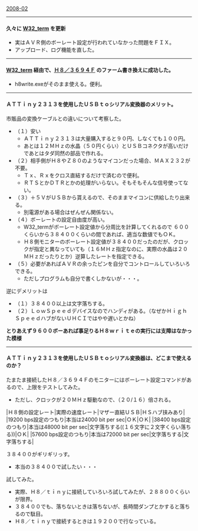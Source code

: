 ﻿[2008-02](2008-02.md) 

- - - -

#### 久々に [W32_term](W32_term.md)  を更新
- 実はＡＶＲ側のボーレート設定が行われていなかった問題をＦＩＸ。
- アップロード、ログ機能を直した。

<!-- dummy comment line for breaking list -->

- - - -

#### [W32_term](W32_term.md)  経由で、[Ｈ８／３６９４Ｆ](Ｈ８／３６９４Ｆ.md) のファーム書き換えに成功した。
- h8write.exeがそのまま使える。便利。

<!-- dummy comment line for breaking list -->

- - - -

#### ＡＴＴｉｎｙ２３１３を使用したＵＳＢｔｏシリアル変換器のメリット。
市販品の変換ケーブルとの違いについて考察した。
- （１）安い
    - ＡＴＴｉｎｙ２３１３は大量購入すると９０円、しなくても１００円。
    - あとは１２ＭＨｚの水晶（５０円くらい）とＵＳＢコネクタが高いだけであとはタダ同然の部品で作れる。
- （２）相手側がＨ８やＺ８０のようなマイコンだった場合、ＭＡＸ２３２が不要。
    - Ｔｘ、Ｒｘをクロス直結するだけで済むので便利。
    - ＲＴＳとかＤＴＲとかの処理がいらない。そもそもそんな信号使ってない。
- （３）＋５ＶがＵＳＢから貰えるので、そのままマイコンに供給したり出来る。
    - 別電源がある場合はぜんぜん関係ない。
- （４）ボーレートの設定自由度が高い。
    - W32_termがボーレート設定値から分周比を計算してくれるので ６００くらいから３８４００くらいの間であれば、適当な数値でもＯＫ。
    - Ｈ８側モニターのボーレート設定値が３８４００だったのだが、クロックが指定と異なっていても（１６ＭＨｚ指定なのに、実際の水晶は２０ＭＨｚだったりとか）逆算したレートを指定できる。
- （５）必要があればＡＶＲの余ったピンを自分でコントロールしていろいろできる。
    - ただしプログラムも自分で書くしかないが・・・。

<!-- dummy comment line for breaking list -->

逆にデメリットは
- （１）３８４００以上は文字落ちする。
- （２）ＬｏｗＳｐｅｅｄデバイスなのでハンディがある。（なぜかＨｉｇｈＳｐｅｅｄハブがないＵＨＣＩではやや遅いとかね）

<!-- dummy comment line for breaking list -->

**とりあえず９６００ボーあれば事足りるＨ８ｗｒｉｔｅの実行には支障はなかった模様**

- - - -
#### ＡＴＴｉｎｙ２３１３を使用したＵＳＢｔｏシリアル変換器は、どこまで使えるのか？
たまたま接続したＨ８／３６９４Ｆのモニターにはボーレート設定コマンドがあるので、上限をテストしてみた。
- ただし、クロックが２０ＭＨｚ駆動なので、（２０/１６）倍される。

<!-- dummy comment line for breaking list -->

|Ｈ８側の設定レート|実際の速度レート|マザー直結ＵＳＢ|ＨＳハブ挟みあり|
|19200 bps設定のつもり|本当は24000 bit per sec|ＯＫ|ＯＫ|
|38400 bps設定のつもり|本当は48000 bit per sec|文字落ちする((１６文字に２文字くらい落ちる))|ＯＫ|
|57600 bps設定のつもり|本当は72000 bit per sec|文字落ちする|文字落ちする|

３８４００がギリギリっす。
- 本当の３８４００で試したい・・・

<!-- dummy comment line for breaking list -->

試してみた。
- 実際、Ｈ８／ｔｉｎｙに接続していろいろ試してみたが、２８８００くらいが限界。
- ３８４００でも、落ちないときは落ちないが、長時間ダンプとかすると落ちるので駄目。
- Ｈ８／ｔｉｎｙで接続するときは１９２００で行なっている。

